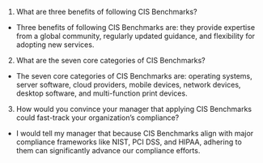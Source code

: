 1. What are three benefits of following CIS Benchmarks?

  * Three benefits of following CIS Benchmarks are: they provide expertise from a global community, regularly updated guidance, and flexibility for adopting new services.

2. What are the seven core categories of CIS Benchmarks?

  * The seven core categories of CIS Benchmarks are: operating systems, server software, cloud providers, mobile devices, network devices, desktop software, and multi-function print devices.

3. How would you convince your manager that applying CIS Benchmarks could fast-track your organization’s compliance?

  * I would tell my manager that because CIS Benchmarks align with major compliance frameworks like NIST, PCI DSS, and HIPAA, adhering to them can significantly advance our compliance efforts.
